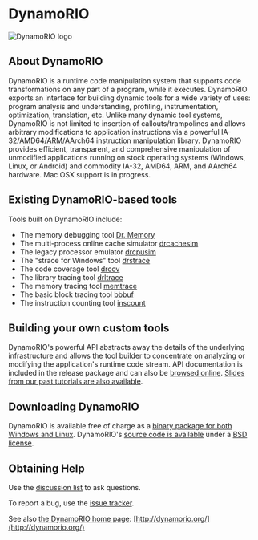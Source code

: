 # DynamoRIO

![DynamoRIO logo](http://www.burningcutlery.com/images/dynamorio/drlogo.png)

## About DynamoRIO

DynamoRIO is a runtime code manipulation system that supports code
transformations on any part of a program, while it executes. DynamoRIO
exports an interface for building dynamic tools for a wide variety of uses:
program analysis and understanding, profiling, instrumentation,
optimization, translation, etc. Unlike many dynamic tool systems, DynamoRIO
is not limited to insertion of callouts/trampolines and allows arbitrary
modifications to application instructions via a powerful IA-32/AMD64/ARM/AArch64
instruction manipulation library. DynamoRIO provides efficient,
transparent, and comprehensive manipulation of unmodified applications
running on stock operating systems (Windows, Linux, or Android) and commodity
IA-32, AMD64, ARM, and AArch64 hardware.  Mac OSX support is in progress.

## Existing DynamoRIO-based tools

Tools built on DynamoRIO include:

- The memory debugging tool [Dr. Memory](http://drmemory.org)
- The multi-process online cache simulator
  [drcachesim](http://dynamorio.org/docs/page_drcachesim.html)
- The legacy processor emulator
  [drcpusim](http://dynamorio.org/docs/page_drcpusim.html)
- The "strace for Windows" tool [drstrace](http://drmemory.org/strace_for_windows.html)
- The code coverage tool [drcov](http://dynamorio.org/docs/page_drcov.html)
- The library tracing tool [drltrace](http://dynamorio.org/docs/page_drltrace.html)
- The memory tracing tool [memtrace](https://github.com/DynamoRIO/dynamorio/blob/master/api/samples/memtrace_simple.c)
- The basic block tracing tool [bbbuf](https://github.com/DynamoRIO/dynamorio/blob/master/api/samples/bbbuf.c)
- The instruction counting tool [inscount](https://github.com/DynamoRIO/dynamorio/blob/master/api/samples/inscount.cpp)

## Building your own custom tools

DynamoRIO's powerful API abstracts away the details of the underlying
infrastructure and allows the tool builder to concentrate on analyzing or
modifying the application's runtime code stream.  API documentation is
included in the release package and can also be [browsed
online](http://dynamorio.org/docs/).  [Slides from our past tutorials are
also available](https://github.com/DynamoRIO/dynamorio/wiki/Downloads).

## Downloading DynamoRIO

DynamoRIO is available free of charge as a [binary package for both Windows
and Linux](https://github.com/DynamoRIO/dynamorio/wiki/Downloads).
DynamoRIO's [source code is
available](https://github.com/DynamoRIO/dynamorio) under a [BSD
license](https://github.com/DynamoRIO/dynamorio/blob/master/License.txt).

## Obtaining Help

Use the [discussion list](http://groups.google.com/group/DynamoRIO-Users)
to ask questions.

To report a bug, use the [issue
tracker](https://github.com/DynamoRIO/dynamorio/issues).

See also [the DynamoRIO home page](http://dynamorio.org/): [http://dynamorio.org/](http://dynamorio.org/)
